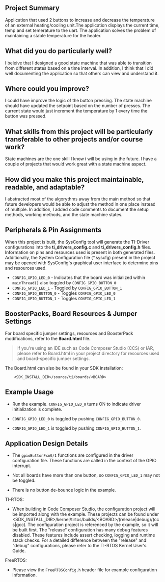 ## Project Summary
Application that used 2 buttons to increase and decrease the temperature of an 
external heating/cooling unit.The application displays the current time, temp 
and set temerature to the uart. The application solves the problem of maintaining 
a stable temperature for the heater. 

## What did you do particularly well?

I beleive that I designed a good state machine that was able to transition from different states based
on a time interval. In addition, I think that I did well documenting the application so that
others can view and understand it. 

## Where could you improve?
I could have improve the logic of the button pressing. The state machine should have updated the setpoint
based on the number of presses. The current state would just increment the temperature by 1 every time 
the button was pressed.


## What skills from this project will be particularly transferable to other projects and/or course work?
State machines are the one skill I know i will be using in the future. I have a couple of 
projects that would work great with a state machine aspect.

## How did you make this project maintainable, readable, and adaptable?
I abstracted most of the algorythms away from the main method so that future developers
would be able to adjust the method in one place instead of multiple. In addition, I added code comments to document the setup methods, working methods, and the state machine states.

## Peripherals & Pin Assignments

When this project is built, the SysConfig tool will generate the TI-Driver
configurations into the __ti_drivers_config.c__ and __ti_drivers_config.h__
files. Information on pins and resources used is present in both generated
files. Additionally, the System Configuration file (\*.syscfg) present in the
project may be opened with SysConfig's graphical user interface to determine
pins and resources used.

* `CONFIG_GPIO_LED_0` - Indicates that the board was initialized within
`mainThread()` also toggled by `CONFIG_GPIO_BUTTON_0`
* `CONFIG_GPIO_LED_1` - Toggled by `CONFIG_GPIO_BUTTON_1`
* `CONFIG_GPIO_BUTTON_0` - Toggles `CONFIG_GPIO_LED_0`
* `CONFIG_GPIO_BUTTON_1` - Toggles `CONFIG_GPIO_LED_1`

## BoosterPacks, Board Resources & Jumper Settings

For board specific jumper settings, resources and BoosterPack modifications,
refer to the __Board.html__ file.

> If you're using an IDE such as Code Composer Studio (CCS) or IAR, please
refer to Board.html in your project directory for resources used and
board-specific jumper settings.

The Board.html can also be found in your SDK installation:

        <SDK_INSTALL_DIR>/source/ti/boards/<BOARD>

## Example Usage

* Run the example. `CONFIG_GPIO_LED_0` turns ON to indicate driver
initialization is complete.

* `CONFIG_GPIO_LED_0` is toggled by pushing `CONFIG_GPIO_BUTTON_0`.
* `CONFIG_GPIO_LED_1` is toggled by pushing `CONFIG_GPIO_BUTTON_1`.

## Application Design Details

* The `gpioButtonFxn0/1` functions are configured in the driver configuration
file. These functions are called in the context of the GPIO interrupt.

* Not all boards have more than one button, so `CONFIG_GPIO_LED_1` may not be
toggled.

* There is no button de-bounce logic in the example.

TI-RTOS:

* When building in Code Composer Studio, the configuration project will be
imported along with the example. These projects can be found under
\<SDK_INSTALL_DIR>\/kernel/tirtos/builds/\<BOARD\>/(release|debug)/(ccs|gcc).
The configuration project is referenced by the example, so it
will be built first. The "release" configuration has many debug features
disabled. These features include assert checking, logging and runtime stack
checks. For a detailed difference between the "release" and "debug"
configurations, please refer to the TI-RTOS Kernel User's Guide.

FreeRTOS:

* Please view the `FreeRTOSConfig.h` header file for example configuration
information.
